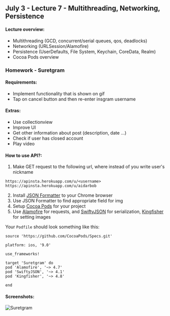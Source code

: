 ## July 3 - Lecture 7 - Multithreading, Networking, Persistence

#### Lecture overview:

- Multithreading (GCD, concurrent/serial queues, qos, deadlocks)
- Networking (URLSession/Alamofire)
- Persistence (UserDefaults, File System, Keychain, CoreData, Realm)
- Cocoa Pods overview

### Homework - Suretgram

#### Requirements:
- Implement functionality that is shown on gif
- Tap on cancel button and then re-enter insgram username

#### Extras:
- Use collectionview 
- Improve UI
- Get other information about post (description, date ...)
- Check if user has closed account 
- Play video

#### How to use API?:

1. Make GET request to the following url, where instead of <username> you write user's nickname
```
https://apinsta.herokuapp.com/u/<username>
https://apinsta.herokuapp.com/u/aidarbob
```

2. Install [JSON Formatter](https://chrome.google.com/webstore/detail/json-formatter/bcjindcccaagfpapjjmafapmmgkkhgoa?hl=en) to your Chrome browser
3. Use JSON Formatter to find appropriate field for img
4. Setup [Cocoa Pods](https://guides.cocoapods.org/using/getting-started.html) for your project
5. Use [Alamofire](https://github.com/Alamofire/Alamofire) for requests, and [SwiftyJSON](https://github.com/SwiftyJSON/SwiftyJSON) for serialization, [Kingfisher](https://github.com/onevcat/Kingfisher) for setting images

Your `Podfile` should look something like this:

```
source 'https://github.com/CocoaPods/Specs.git'

platform: ios, '9.0'

use_frameworks!

target 'Suretgram' do
pod 'Alamofire', '~> 4.7'
pod 'SwiftyJSON', '~> 4.1'
pod 'Kingfisher', '~> 4.8'

end
```

#### Screenshots:

![Suretgram](https://raw.githubusercontent.com/n17r-resources/ios/master/lecture-7/Screenshots/demonstration.gif)
